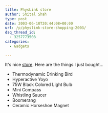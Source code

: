 ```yaml
---
title: PhysLink store
author: Shital Shah
type: post
date: 2003-06-10T20:44:08+00:00
url: /p/physlink-store-shopping-2003/
dsq_thread_id:
  - 3257773508
categories:
  - Gadgets

---
```

It's nice [store][1]. Here are the things I just bought...

  * Thermodynamic Drinking Bird
  * Hyperactive Yoyo
  * 75W Black Colored Light Bulb
  * Mini Compass
  * Whistling Saucer
  * Boomerang
  * Ceramic Horseshoe Magnet

 [1]: http://www.physlink.com